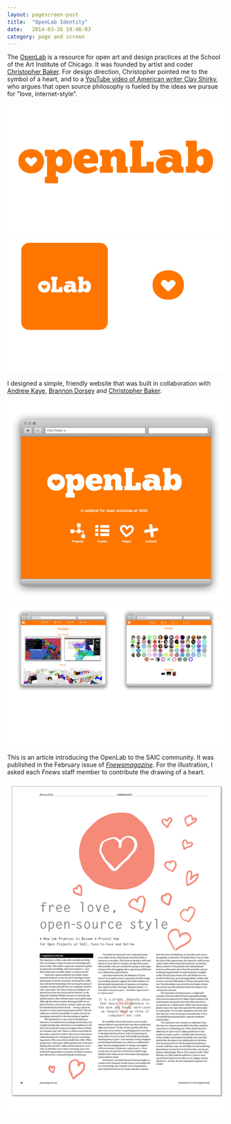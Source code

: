 ```yaml
---
layout: pagescreen-post
title:  "OpenLab Identity"
date:   2014-03-26 19:46:03
category: page and screen
---
```

<div class="page-content inset">
<div class="row">
	<div class="row">
            <div class="col-md-9">
                <p class="lead">The <a href="http://olab.io">OpenLab</a> is a resource for open art and design practices at the School of the Art Institute of Chicago. It was founded by artist and coder <a href="http://christopherbaker.net/">Christopher Baker</a>. For design direction, Christopher pointed me to the symbol of a heart, and to a <a href="https://www.youtube.com/watch?v=Xe1TZaElTAs#t=1">YouTube video of American writer Clay Shirky</a>, who argues that open source philosophy is fueled by the ideas we pursue for "love, internet-style".</p>
            </div>
        </div>
    <div class="col-md-12">
		<img class="img-responsive-pad" src="/imgs/olab1.jpg">
	</div>
	<div class="col-md-12">
		<img class="img-responsive-pad" src="/imgs/olab2.jpg">
	</div>
	<div class="row">
            <div class="col-md-9">
                <p class="lead">I designed a simple, friendly website that was built in collaboration with <a href="http://notandrewkay.net">Andrew Kaye</a>, <a href="http://brannondorsey.com">Brannon Dorsey</a> and <a href="http://christopherbaker.net">Christopher Baker</a>.</p>
            </div>
        </div>
	<div class="col-md-12">
		<img class="img-responsive-pad" src="/imgs/olab3.jpg">
	</div>
	<div class="col-md-12">
		<img class="img-responsive-pad" src="/imgs/olab5.jpg">
	</div>
	<div class="row">
            <div class="col-md-9">
                <p class="lead">This is an article introducing the OpenLab to the SAIC community. It was published in the February issue of <a href="http://fnewsmagazine.com/2014/02/free-love-open-source-style/"><i>Fnewsmagazine</i></a>. For the illustration, I asked each <i>Fnews</i> staff member to contribute the drawing of a heart.</p>
            </div>
        </div>
	  <div class="col-md-12">
		<img class="img-responsive-pad" src="/imgs/olab5_fnews.jpg">
	</div>


</div>
</div>
